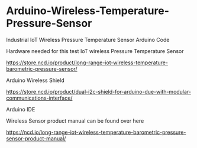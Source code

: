 # Arduino-Wireless-Temperature-Pressure-Sensor
Industrial IoT Wireless Pressure Temperature Sensor Arduino Code

Hardware needed for this test IoT wireless Pressure Temperature Sensor

https://store.ncd.io/product/long-range-iot-wireless-temperature-barometric-pressure-sensor/

Arduino Wireless Shield

https://store.ncd.io/product/dual-i2c-shield-for-arduino-due-with-modular-communications-interface/

Arduino IDE

Wireless Sensor product manual can be found over here

https://ncd.io/long-range-iot-wireless-temperature-barometric-pressure-sensor-product-manual/
